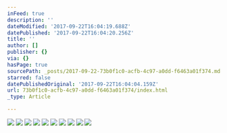 ```yaml
---
inFeed: true
description: ''
dateModified: '2017-09-22T16:04:19.688Z'
datePublished: '2017-09-22T16:04:20.256Z'
title: ''
author: []
publisher: {}
via: {}
hasPage: true
sourcePath: _posts/2017-09-22-73b0f1c0-acfb-4c97-a0dd-f6463a01f374.md
starred: false
datePublishedOriginal: '2017-09-22T16:04:04.159Z'
url: 73b0f1c0-acfb-4c97-a0dd-f6463a01f374/index.html
_type: Article

---
```

![](https://the-grid-user-content.s3-us-west-2.amazonaws.com/ccf0c0a9-bb75-4cee-bcd6-7e400597122b.jpg)
![](https://the-grid-user-content.s3-us-west-2.amazonaws.com/e7f6638b-b4d1-46b3-869e-f8c9947ac083.jpg)
![](https://the-grid-user-content.s3-us-west-2.amazonaws.com/3e0e08ed-2e17-417f-ba9b-9bf910bfc562.jpg)
![](https://the-grid-user-content.s3-us-west-2.amazonaws.com/e76ecb77-d8e9-4599-8e7b-e378516d12d7.jpg)
![](https://the-grid-user-content.s3-us-west-2.amazonaws.com/6aee7392-c6e4-4aee-b3f7-2d9bfb4f60d0.jpg)
![](https://the-grid-user-content.s3-us-west-2.amazonaws.com/2bb8cc1d-16ee-4e61-971e-748d8d191a56.jpg)
![](https://the-grid-user-content.s3-us-west-2.amazonaws.com/022d9e14-d7a3-46c9-86e2-69fa0e609d23.jpg)
![](https://the-grid-user-content.s3-us-west-2.amazonaws.com/92ebffaa-d50f-4e59-802f-2fd0ea5129f9.jpg)
![](https://the-grid-user-content.s3-us-west-2.amazonaws.com/171ca303-3dec-4d92-a0a8-e2eced5a6208.jpg)
![](https://the-grid-user-content.s3-us-west-2.amazonaws.com/dc37f340-aa75-4cd0-86b8-52d7bfda52ee.jpg)